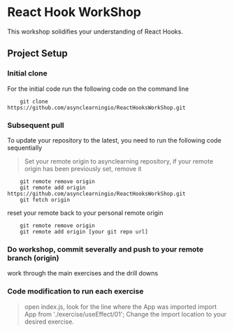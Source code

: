# React Hook WorkShop
This workshop solidifies your understanding of React Hooks.

## Project Setup 

### Initial clone  
For the initial code run the following code on the command line

```shell
    git clone https://github.com/asynclearningio/ReactHooksWorkShop.git
```

### Subsequent pull 
To update your repository to the latest, you need to run the following code sequentially

> Set your remote origin to asynclearning repository,
>if your remote origin has been previously set, remove it

```shell
    git remote remove origin
    git remote add origin https://github.com/asynclearningio/ReactHooksWorkShop.git
    git fetch origin
```    
reset your remote back to your personal remote origin

```shell
    git remote remove origin
    git remote add origin [your git repo url]
```    

### Do workshop, commit severally and push to your remote branch (origin)
work through the main exercises and the drill downs

### Code modification to run each exercise

> open index.js, look for the line where the App was imported 
>    import App from './exercise/useEffect/01';
> Change the import location to your desired exercise.
